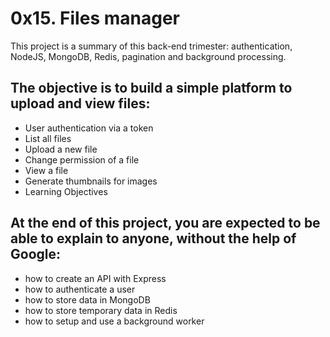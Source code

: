 <h1>0x15. Files manager</h1>
<p> This project is a summary of this back-end trimester: authentication, NodeJS, MongoDB, Redis, pagination and background processing.</p>

<h2>The objective is to build a simple platform to upload and view files:</h2>

<ul>
<li>User authentication via a token</li>
<li>List all files</li>
<li>Upload a new file</li>
<li>Change permission of a file</li>
<li>View a file</li>
<li>Generate thumbnails for images</li>
<li>Learning Objectives</li>
</ul>

<h2>At the end of this project, you are expected to be able to explain to anyone, without the help of Google:</h2>

<ul>
<li>how to create an API with Express</li>
<li>how to authenticate a user</li>
<li>how to store data in MongoDB</li>
<li>how to store temporary data in Redis</li>
<li>how to setup and use a background worker</li>
</ul>